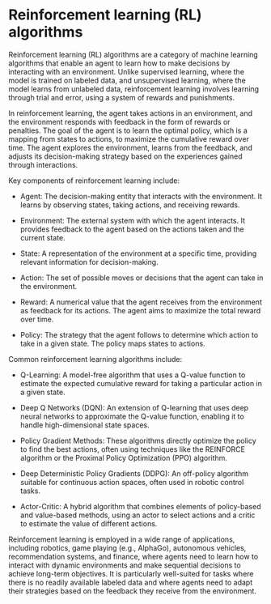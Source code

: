 # Reinforcement learning (RL) algorithms

Reinforcement learning (RL) algorithms are a category of machine learning algorithms that enable an agent to learn how to make decisions by interacting with an environment. Unlike supervised learning, where the model is trained on labeled data, and unsupervised learning, where the model learns from unlabeled data, reinforcement learning involves learning through trial and error, using a system of rewards and punishments.

In reinforcement learning, the agent takes actions in an environment, and the environment responds with feedback in the form of rewards or penalties. The goal of the agent is to learn the optimal policy, which is a mapping from states to actions, to maximize the cumulative reward over time. The agent explores the environment, learns from the feedback, and adjusts its decision-making strategy based on the experiences gained through interactions.

Key components of reinforcement learning include:

* Agent: The decision-making entity that interacts with the environment. It learns by observing states, taking actions, and receiving rewards.

* Environment: The external system with which the agent interacts. It provides feedback to the agent based on the actions taken and the current state.

* State: A representation of the environment at a specific time, providing relevant information for decision-making.

* Action: The set of possible moves or decisions that the agent can take in the environment.

* Reward: A numerical value that the agent receives from the environment as feedback for its actions. The agent aims to maximize the total reward over time.

* Policy: The strategy that the agent follows to determine which action to take in a given state. The policy maps states to actions.

Common reinforcement learning algorithms include:

* Q-Learning: A model-free algorithm that uses a Q-value function to estimate the expected cumulative reward for taking a particular action in a given state.

* Deep Q Networks (DQN): An extension of Q-learning that uses deep neural networks to approximate the Q-value function, enabling it to handle high-dimensional state spaces.

* Policy Gradient Methods: These algorithms directly optimize the policy to find the best actions, often using techniques like the REINFORCE algorithm or the Proximal Policy Optimization (PPO) algorithm.

* Deep Deterministic Policy Gradients (DDPG): An off-policy algorithm suitable for continuous action spaces, often used in robotic control tasks.

* Actor-Critic: A hybrid algorithm that combines elements of policy-based and value-based methods, using an actor to select actions and a critic to estimate the value of different actions.

Reinforcement learning is employed in a wide range of applications, including robotics, game playing (e.g., AlphaGo), autonomous vehicles, recommendation systems, and finance, where agents need to learn how to interact with dynamic environments and make sequential decisions to achieve long-term objectives. It is particularly well-suited for tasks where there is no readily available labeled data and where agents need to adapt their strategies based on the feedback they receive from the environment.